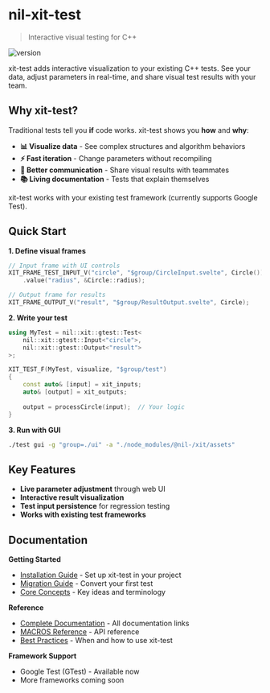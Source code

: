 # nil-xit-test

> Interactive visual testing for C++

![version](https://img.shields.io/badge/status-early%20development-blue)

xit-test adds interactive visualization to your existing C++ tests. See your data, adjust parameters in real-time, and share visual test results with your team.

## Why xit-test?

Traditional tests tell you **if** code works. xit-test shows you **how** and **why**:

- **📊 Visualize data** - See complex structures and algorithm behaviors
- **⚡ Fast iteration** - Change parameters without recompiling  
- **👥 Better communication** - Share visual results with teammates
- **📚 Living documentation** - Tests that explain themselves

xit-test works with your existing test framework (currently supports Google Test).

## Quick Start

**1. Define visual frames**
```cpp
// Input frame with UI controls
XIT_FRAME_TEST_INPUT_V("circle", "$group/CircleInput.svelte", Circle())
    .value("radius", &Circle::radius);

// Output frame for results  
XIT_FRAME_OUTPUT_V("result", "$group/ResultOutput.svelte", Circle);
```

**2. Write your test**
```cpp
using MyTest = nil::xit::gtest::Test<
    nil::xit::gtest::Input<"circle">,
    nil::xit::gtest::Output<"result">
>;

XIT_TEST_F(MyTest, visualize, "$group/test")
{
    const auto& [input] = xit_inputs;
    auto& [output] = xit_outputs;
    
    output = processCircle(input);  // Your logic
}
```

**3. Run with GUI**
```bash
./test gui -g "group=./ui" -a "./node_modules/@nil-/xit/assets"
```

## Key Features

- **Live parameter adjustment** through web UI
- **Interactive result visualization** 
- **Test input persistence** for regression testing
- **Works with existing test frameworks**

## Documentation

**Getting Started**
- [Installation Guide](./doc/10-installation.md) - Set up xit-test in your project
- [Migration Guide](./doc/02-migration.md) - Convert your first test
- [Core Concepts](./doc/03-concepts.md) - Key ideas and terminology

**Reference** 
- [Complete Documentation](./doc/01-gtest.md) - All documentation links
- [MACROS Reference](./doc/05-MACROS.md) - API reference
- [Best Practices](./doc/09-conclusion.md) - When and how to use xit-test

**Framework Support**
- Google Test (GTest) - Available now
- More frameworks coming soon